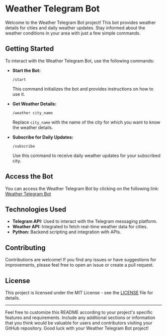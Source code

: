 # Weather Telegram Bot

Welcome to the Weather Telegram Bot project! This bot provides weather details for cities and daily weather updates. Stay informed about the weather conditions in your area with just a few simple commands.

## Getting Started

To interact with the Weather Telegram Bot, use the following commands:

- **Start the Bot:**
  ```
  /start
  ```
  This command initializes the bot and provides instructions on how to use it.

- **Get Weather Details:**
  ```
  /weather city_name
  ```
  Replace `city_name` with the name of the city for which you want to know the weather details.

- **Subscribe for Daily Updates:**
  ```
  /subscribe
  ```
  Use this command to receive daily weather updates for your subscribed city.

## Access the Bot

You can access the Weather Telegram Bot by clicking on the following link: [Weather Telegram Bot](https://web.telegram.org/k/#@GauravJalkotebot)

## Technologies Used

- **Telegram API:** Used to interact with the Telegram messaging platform.
- **Weather API:** Integrated to fetch real-time weather data for cities.
- **Python:** Backend scripting and integration with APIs.

## Contributing

Contributions are welcome! If you find any issues or have suggestions for improvements, please feel free to open an issue or create a pull request.

## License

This project is licensed under the MIT License - see the [LICENSE](LICENSE) file for details.

---

Feel free to customize this README according to your project's specific features and requirements. Include any additional sections or information that you think would be valuable for users and contributors visiting your GitHub repository. Good luck with your Weather Telegram Bot project!
